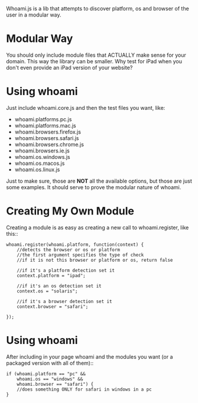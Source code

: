 Whoami.js is a lib that attempts to discover platform, os and browser of the
user in a modular way.

Modular Way
===========

You should only include module files that ACTUALLY make sense for your domain.
This way the library can be smaller. Why test for iPad when you don't even
provide an iPad version of your website?

Using whoami
============

Just include whoami.core.js and then the test files you want, like:

* whoami.platforms.pc.js
* whoami.platforms.mac.js
* whoami.browsers.firefox.js
* whoami.browsers.safari.js
* whoami.browsers.chrome.js
* whoami.browsers.ie.js
* whoami.os.windows.js
* whoami.os.macos.js
* whoami.os.linux.js

Just to make sure, those are **NOT** all the available options, but those are
just some examples. It should serve to prove the modular nature of whoami.

Creating My Own Module
======================

Creating a module is as easy as creating a new call to whoami.register, like
this::

    whoami.register(whoami.platform, function(context) {
        //detects the browser or os or platform
        //the first argument specifies the type of check
        //if it is not this browser or platform or os, return false

        //if it's a platform detection set it
        context.platform = "ipad";

        //if it's an os detection set it
        context.os = "solaris";

        //if it's a browser detection set it
        context.browser = "safari";

    });

Using whoami
============

After including in your page whoami and the modules you want (or a packaged
version with all of them)::

    if (whoami.platform == "pc" && 
        whoami.os == "windows" && 
        whoami.browser == "safari") {
        //does something ONLY for safari in windows in a pc
    }

